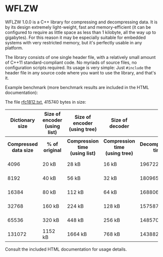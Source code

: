 # WFLZW
WFLZW 1.0.0 is a C++ library for compressing and decompressing data. It is by its
design extremely light-weight, fast and memory-efficient (it can be configured to require as
little space as less than 1 kilobyte, all the way up to gigabytes). For this reason it may be
especially suitable for embedded systems with very restricted memory, but it's perfectly
usable in any platform.

The library consists of one single header file, with a relatively small amount of C++11
standard-compliant code. No myriads of source files, no configuration scripts required.
Its usage is very simple: Just `#include` the header file in any source code
where you want to use the library, and that's it.

Example benchmark (more benchmark results are included in the HTML documentation):

The file [rfc1812.txt](https://www.rfc-editor.org/rfc/rfc1812.txt), 415740 bytes in size:

<table>
 <tr><th>Dictionary<br />size</th>
     <th>Size of encoder<br />(using list)</th>
     <th>Size of encoder<br />(using tree)</th>
     <th>Size of decoder<br /></th></tr>
     <th>Compressed<br />data size</th>
     <th>% of<br />original</th>
     <th>Compression time<br />(using list)</th>
     <th>Compression time<br />(using tree)</th>
     <th>Decompression<br />time</th></tr>
 <tr><td>4096</td><td>20 kB</td><td>28 kB</td><td>16 kB</td><td>196722</td><td>47.3%</td><td>6.8 ms</td><td>5.8 ms</td><td>3.4 ms</td></tr>
 <tr><td>8192</td><td>40 kB</td><td>56 kB</td><td>32 kB</td><td>180965</td><td>43.5%</td><td>7.4 ms</td><td>5.9 ms</td><td>3.0 ms</td></tr>
 <tr><td>16384</td><td>80 kB</td><td>112 kB</td><td>64 kB</td><td>168806</td><td>40.6%</td><td>8.2 ms</td><td>5.6 ms</td><td>2.9 ms</td></tr>
 <tr><td>32768</td><td>160 kB</td><td>224 kB</td><td>128 kB</td><td>157587</td><td>37.9%</td><td>9.5 ms</td><td>5.7 ms</td><td>2.7 ms</td></tr>
 <tr><td>65536</td><td>320 kB</td><td>448 kB</td><td>256 kB</td><td>148570</td><td>35.7%</td><td>11.2 ms</td><td>5.7 ms</td><td>2.5 ms</td></tr>
 <tr><td>131072</td><td>1152 kB</td><td>1664 kB</td><td>768 kB</td><td>143882</td><td>34.6%</td><td>14.7 ms</td><td>6.2 ms</td><td>2.9 ms</td></tr>
</table>

Consult the included HTML documentation for usage details.

